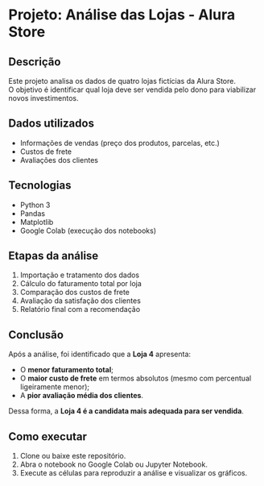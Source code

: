 # Projeto: Análise das Lojas - Alura Store

## Descrição
Este projeto analisa os dados de quatro lojas fictícias da Alura Store.  
O objetivo é identificar qual loja deve ser vendida pelo dono para viabilizar novos investimentos.

## Dados utilizados
- Informações de vendas (preço dos produtos, parcelas, etc.)
- Custos de frete
- Avaliações dos clientes

## Tecnologias
- Python 3
- Pandas
- Matplotlib
- Google Colab (execução dos notebooks)

## Etapas da análise
1. Importação e tratamento dos dados
2. Cálculo do faturamento total por loja
3. Comparação dos custos de frete
4. Avaliação da satisfação dos clientes
5. Relatório final com a recomendação

## Conclusão
Após a análise, foi identificado que a **Loja 4** apresenta:
- O **menor faturamento total**;
- O **maior custo de frete** em termos absolutos (mesmo com percentual ligeiramente menor);
- A **pior avaliação média dos clientes**.

Dessa forma, a **Loja 4 é a candidata mais adequada para ser vendida**.

## Como executar
1. Clone ou baixe este repositório.
2. Abra o notebook no Google Colab ou Jupyter Notebook.
3. Execute as células para reproduzir a análise e visualizar os gráficos.
